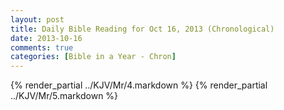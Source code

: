 ```yaml
---
layout: post
title: Daily Bible Reading for Oct 16, 2013 (Chronological)
date: 2013-10-16
comments: true
categories: [Bible in a Year - Chron]
---
```

{% render_partial ../KJV/Mr/4.markdown %}
{% render_partial ../KJV/Mr/5.markdown %}
